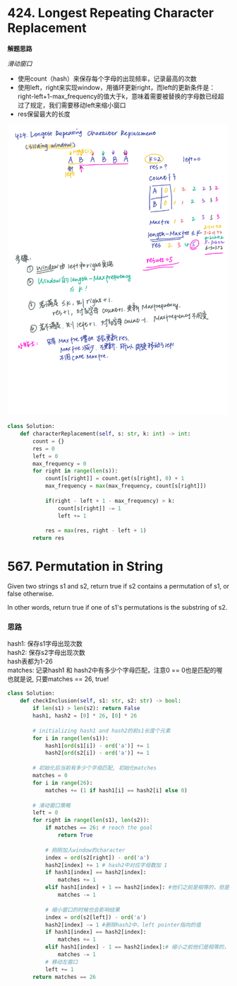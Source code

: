 # 424. Longest Repeating Character Replacement
**解题思路**  

*滑动窗口*  
- 使用count（hash）来保存每个字母的出现频率，记录最高的次数
- 使用left，right来实现window，用循环更新right，而left的更新条件是：right-left+1-max_frequency的值大于k，意味着需要被替换的字母数已经超过了规定，我们需要移动left来缩小窗口
- res保留最大的长度
<img src = '424.png' width = '500px'>

``` python
class Solution:
    def characterReplacement(self, s: str, k: int) -> int:
        count = {}
        res = 0
        left = 0
        max_frequency = 0
        for right in range(len(s)):
            count[s[right]] = count.get(s[right], 0) + 1
            max_frequency = max(max_frequency, count[s[right]])
            
            if(right - left + 1 - max_frequency) > k:
                count[s[right]] -= 1
                left += 1
            
            res = max(res, right - left + 1)
        return res
```        
# 567. Permutation in String
Given two strings s1 and s2, return true if s2 contains a permutation of s1, or false otherwise.

In other words, return true if one of s1's permutations is the substring of s2.  

### 思路
hash1: 保存s1字母出现次数  
hash2: 保存s2字母出现次数  
hash表都为1-26  
matches: 记录hash1 和 hash2中有多少个字母匹配，注意0 == 0也是匹配的喔  
也就是说, 只要matches == 26, true!  

``` python 
class Solution:
    def checkInclusion(self, s1: str, s2: str) -> bool:
        if len(s1) > len(s2): return False
        hash1, hash2 = [0] * 26, [0] * 26
        
        # initializing hash1 and hash2的前s1长度个元素
        for i in range(len(s1)):
            hash1[ord(s1[i]) - ord('a')] += 1
            hash2[ord(s2[i]) - ord('a')] += 1
        
        # 初始化后当前有多少个字母匹配, 初始化matches
        matches = 0
        for i in range(26):
            matches += (1 if hash1[i] == hash2[i] else 0)
        
        # 滑动窗口策略 
        left = 0
        for right in range(len(s1), len(s2)):
            if matches == 26: # reach the goal
                return True
            
            # 刚刚加入window的character
            index = ord(s2[right]) - ord('a')
            hash2[index] += 1 # hash2中对应字母数加 1
            if hash1[index] == hash2[index]: 
                matches += 1
            elif hash1[index] + 1 == hash2[index]: #他们之前是相等的，但是加了新的character之后不相等了
                matches -= 1
            
            # 缩小窗口的时候也会影响结果
            index = ord(s2[left]) - ord('a')
            hash2[index] -= 1 #删除hash2中，left pointer指向的值
            if hash1[index] == hash2[index]:
                matches += 1
            elif hash1[index] - 1 == hash2[index]:# 缩小之前他们是相等的，那么缩小之后他们就不相等了，因此总match数减少1
                matches -= 1
            # 移动左窗口
            left += 1
        return matches == 26
```
